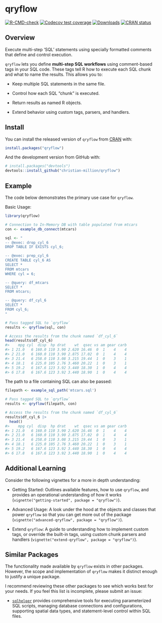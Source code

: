 
<!-- README.md is generated from README.Rmd. Please edit that file -->

# qryflow

<!-- badges: start -->

[![R-CMD-check](https://github.com/christian-million/qryflow/actions/workflows/R-CMD-check.yaml/badge.svg)](https://github.com/christian-million/qryflow/actions/workflows/R-CMD-check.yaml)
[![Codecov test
coverage](https://codecov.io/gh/christian-million/qryflow/graph/badge.svg)](https://app.codecov.io/gh/christian-million/qryflow)
[![Downloads](https://cranlogs.r-pkg.org/badges/grand-total/qryflow)](https://cran.r-project.org/package=qryflow)
[![CRAN
status](https://www.r-pkg.org/badges/version/qryflow)](https://cran.r-project.org/package=qryflow)
<!-- badges: end -->

## Overview

Execute multi-step ‘SQL’ statements using specially formatted comments
that define and control execution.

`qryflow` lets you define **multi-step SQL workflows** using
comment-based tags in your SQL code. These tags tell R how to execute
each SQL chunk and what to name the results. This allows you to:

- Keep multiple SQL statements in the same file.

- Control how each SQL “chunk” is executed.

- Return results as named R objects.

- Extend behavior using custom tags, parsers, and handlers.

## Install

You can install the released version of `qryflow` from
[CRAN](https://cran.r-project.org/) with:

``` r
install.packages("qryflow")
```

And the development version from GitHub with:

``` r
# install.packages("devtools")
devtools::install_github("christian-million/qryflow")
```

## Example

The code below demonstrates the primary use case for `qryflow`.

Basic Usage:

``` r
library(qryflow)

# Connection to In-Memory DB with table populated from mtcars
con <- example_db_connect(mtcars)

sql <- "
-- @exec: drop_cyl_6
DROP TABLE IF EXISTS cyl_6;

-- @exec: prep_cyl_6
CREATE TABLE cyl_6 AS
SELECT *
FROM mtcars
WHERE cyl = 6;

-- @query: df_mtcars
SELECT *
FROM mtcars;

-- @query: df_cyl_6
SELECT *
FROM cyl_6;
"

# Pass tagged SQL to `qryflow`
results <- qryflow(sql, con)

# Access the results from the chunk named `df_cyl_6`
head(results$df_cyl_6)
#>    mpg cyl  disp  hp drat    wt  qsec vs am gear carb
#> 1 21.0   6 160.0 110 3.90 2.620 16.46  0  1    4    4
#> 2 21.0   6 160.0 110 3.90 2.875 17.02  0  1    4    4
#> 3 21.4   6 258.0 110 3.08 3.215 19.44  1  0    3    1
#> 4 18.1   6 225.0 105 2.76 3.460 20.22  1  0    3    1
#> 5 19.2   6 167.6 123 3.92 3.440 18.30  1  0    4    4
#> 6 17.8   6 167.6 123 3.92 3.440 18.90  1  0    4    4
```

The path to a file containing SQL can also be passed:

``` r
filepath <- example_sql_path('mtcars.sql')

# Pass tagged SQL to `qryflow`
results <- qryflow(filepath, con)

# Access the results from the chunk named `df_cyl_6`
results$df_cyl_6 |>
  head()
#>    mpg cyl  disp  hp drat    wt  qsec vs am gear carb
#> 1 21.0   6 160.0 110 3.90 2.620 16.46  0  1    4    4
#> 2 21.0   6 160.0 110 3.90 2.875 17.02  0  1    4    4
#> 3 21.4   6 258.0 110 3.08 3.215 19.44  1  0    3    1
#> 4 18.1   6 225.0 105 2.76 3.460 20.22  1  0    3    1
#> 5 19.2   6 167.6 123 3.92 3.440 18.30  1  0    4    4
#> 6 17.8   6 167.6 123 3.92 3.440 18.90  1  0    4    4
```

## Additional Learning

Consider the following vignettes for a more in depth understanding:

- Getting Started: Outlines available features, how to use `qryflow`,
  and provides an operational understanding of how it works
  (`vignette("getting-started", package = "qryflow")`).

- Advanced Usage: A look under the hood at the objects and classes that
  power `qryflow` so that you can get more out of the package
  (`vignette("advanced-qryflow", package = "qryflow")`).

- Extend `qryflow`: A guide to understanding how to implement custom
  tags, or override the built-in tags, using custom chunk parsers and
  handlers (`vignette("extend-qryflow", package = "qryflow")`).

## Similar Packages

The functionality made available by `qryflow` exists in other packages.
However, the scope and implementation of `qryflow` makes it distinct
enough to justify a unique package.

I recommend reviewing these other packages to see which works best for
your needs. If you feel this list is incomplete, please submit an issue:

- [`sqlhelper`](https://CRAN.R-project.org/package=sqlhelper) provides
  comprehensive tools for executing parameterized SQL scripts, managing
  database connections and configurations, supporting spatial data
  types, and statement-level control within SQL files.
